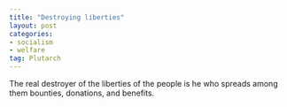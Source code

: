 ```yaml
---
title: "Destroying liberties"
layout: post
categories:
- socialism
- welfare
tag: Plutarch
---
```


The real destroyer of the liberties of the people is he who spreads among them bounties, donations, and benefits.